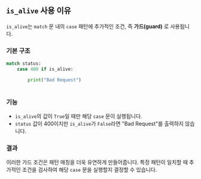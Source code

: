 
## `is_alive` 사용 이유

`is_alive`는 `match` 문 내의 `case` 패턴에 추가적인 조건, 즉 **가드(guard)** 로 사용됩니다. 

### 기본 구조

```python
match status:
    case 400 if is_alive:

        print("Bad Request")
    
```

### 기능

- `is_alive`의 값이 `True`일 때만 해당 `case` 문이 실행됩니다.
- `status` 값이 400이지만 `is_alive`가 `False`라면 "Bad Request"를 출력하지 않습니다.

### 결과

이러한 가드 조건은 패턴 매칭을 더욱 유연하게 만들어줍니다. 특정 패턴이 일치할 때 추가적인 조건을 검사하여 해당 `case` 문을 실행할지 결정할 수 있습니다.
